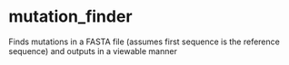 # mutation_finder
Finds mutations in a FASTA file (assumes first sequence is the reference sequence) and outputs in a viewable manner
